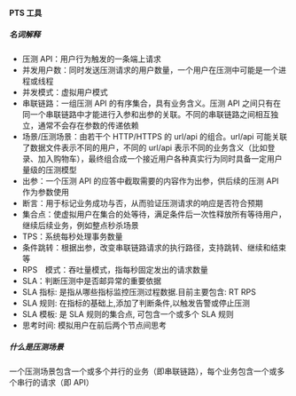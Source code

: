 #### PTS 工具

##### 名词解释

+ 压测 API：用户行为触发的一条端上请求
+ 并发用户数：同时发送压测请求的用户数量，一个用户在压测中可能是一个进程或线程
+ 并发模式：虚拟用户模式
+ 串联链路：一组压测 API 的有序集合，具有业务含义。压测 API 之间只有在同一个串联链路中才能进行入参和出参的关联。不同的串联链路之间相互独立，通常不会存在参数的传递依赖
+ 场景/压测场景：由若干个 HTTP/HTTPS 的 url/api 的组合。url/api 可能关联了数据文件表示不同的用户，不同的 url/api 表示不同的业务含义（比如登录、加入购物车），最终组合成一个接近用户各种真实行为同时具备一定用户量级的压测模型
+ 出参：一个压测 API 的应答中截取需要的内容作为出参，供后续的压测 API 作为参数使用
+ 断言：用于标记业务成功与否，从而验证压测请求的响应是否符合预期
+ 集合点：使虚拟用户在集合的处等待，满足条件后一次性释放所有等待用户，继续后续业务，例如整点秒杀场景
+ TPS：系统每秒处理事务数量
+ 条件跳转：根据出参，改变串联链路请求的执行路径，支持跳转、继续和结束等
+ RPS　模式：吞吐量模式，指每秒固定发出的请求数量
+ SLA：判断压测中是否邮异常的重要依据
+ SLA 指标: 是指从哪些指标监控压测过程数据.目前主要包含: RT RPS  
+ SLA 规则: 在指标的基础上,添加了判断条件,以触发告警或停止压测
+ SLA 模板: 是 SLA 规则的集合点, 可包含一个或多个 SLA 规则
+ 思考时间: 模拟用户在前后两个节点间思考



##### 什么是压测场景

一个压测场景包含一个或多个并行的业务（即串联链路），每个业务包含一个或多个串行的请求（即 API）


